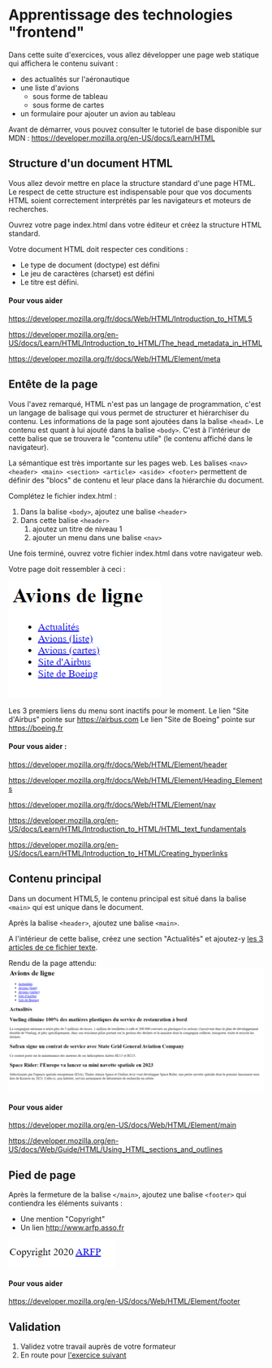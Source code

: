 # Apprentissage des technologies "frontend"

Dans cette suite d'exercices, vous allez développer une page web statique qui affichera le contenu suivant :
- des actualités sur l'aéronautique
- une liste d'avions 
    - sous forme de tableau
    - sous forme de cartes
- un formulaire pour ajouter un avion au tableau

Avant de démarrer, vous pouvez consulter le tutoriel de base disponible sur MDN : 
https://developer.mozilla.org/en-US/docs/Learn/HTML 


## Structure d'un document HTML

Vous allez devoir mettre en place la structure standard d'une page HTML. 
Le respect de cette structure est indispensable pour que vos documents HTML soient correctement interprétés par les navigateurs et moteurs de recherches.

Ouvrez votre page index.html dans votre éditeur et créez la structure HTML standard.

Votre document HTML doit respecter ces conditions :
- Le type de document (doctype) est défini
- Le jeu de caractères (charset) est défini
- Le titre est défini.


#### Pour vous aider 

https://developer.mozilla.org/fr/docs/Web/HTML/Introduction_to_HTML5 

https://developer.mozilla.org/en-US/docs/Learn/HTML/Introduction_to_HTML/The_head_metadata_in_HTML

https://developer.mozilla.org/fr/docs/Web/HTML/Element/meta 




## Entête de la page

Vous l'avez remarqué, HTML n'est pas un langage de programmation, c'est un langage de balisage qui vous permet de structurer et hiérarchiser du contenu. 
Les informations de la page sont ajoutées dans la balise `<head>`. Le contenu est quant à lui ajouté dans la balise `<body>`. C'est à l'intérieur de cette balise que se trouvera le "contenu utile" (le contenu affiché dans le navigateur).

La sémantique est très importante sur les pages web. Les balises `<nav> <header> <main> <section> <article> <aside> <footer>` permettent de définir des "blocs" de contenu et leur place dans la hiérarchie du document.


Complétez le fichier index.html : 

1. Dans la balise `<body>`, ajoutez une balise `<header>` 
2. Dans cette balise `<header>`
    1. ajoutez un titre de niveau 1
    2. ajouter un menu dans une balise `<nav>`

Une fois terminé, ouvrez votre fichier index.html dans votre navigateur web.

Votre page doit ressembler à ceci :

![Titre et Menu](assets/examples/01_titre_menu.png)

Les 3 premiers liens du menu sont inactifs pour le moment.
Le lien "Site d'Airbus" pointe sur https://airbus.com 
Le lien "Site de Boeing" pointe sur https://boeing.fr

#### Pour vous aider : 

https://developer.mozilla.org/fr/docs/Web/HTML/Element/header 

https://developer.mozilla.org/fr/docs/Web/HTML/Element/Heading_Elements 

https://developer.mozilla.org/fr/docs/Web/HTML/Element/nav 

https://developer.mozilla.org/en-US/docs/Learn/HTML/Introduction_to_HTML/HTML_text_fundamentals  

https://developer.mozilla.org/en-US/docs/Learn/HTML/Introduction_to_HTML/Creating_hyperlinks 


## Contenu principal

Dans un document HTML5, le contenu principal est situé dans la balise `<main>` qui est unique dans le document.

Après la balise `<header>`, ajoutez une balise `<main>`. 

A l'intérieur de cette balise, créez une section "Actualités" et ajoutez-y [les 3 articles de ce fichier texte](assets/examples/02_actualites.txt).

Rendu de la page attendu: 
![Actualités](assets/examples/02_actualites.png)

#### Pour vous aider 

https://developer.mozilla.org/en-US/docs/Web/HTML/Element/main  

https://developer.mozilla.org/en-US/docs/Web/Guide/HTML/Using_HTML_sections_and_outlines 




## Pied de page

Après la fermeture de la balise `</main>`, ajoutez une balise `<footer>` qui contiendra les éléments suivants :

- Une mention "Copyright"
- Un lien http://www.arfp.asso.fr 

![Footer](assets/examples/03_footer.png)

#### Pour vous aider 

https://developer.mozilla.org/en-US/docs/Web/HTML/Element/footer 


## Validation

1. Validez votre travail auprès de votre formateur
2. En route pour [l'exercice suivant](02_HTML_CSS.md)